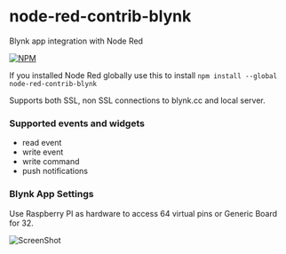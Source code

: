 # node-red-contrib-blynk
Blynk app integration with Node Red

[![NPM](https://nodei.co/npm/node-red-contrib-blynk.png?mini=true)](https://npmjs.org/package/node-red-contrib-blynk)

If you installed Node Red globally use this to install
```npm install --global node-red-contrib-blynk```

Supports both SSL, non SSL connections to blynk.cc and local server.

### Supported events and widgets
- read event
- write event
- write command
- push notifications

### Blynk App Settings
Use Raspberry PI as hardware to access 64 virtual pins or Generic Board for 32.

![ScreenShot](http://i.imgur.com/t7yo9Qj.png)


